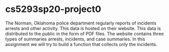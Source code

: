 # cs5293sp20-project0
The Norman, Oklahoma police department regularly reports of incidents arrests and other activity. This data is hosted on their website. This data is distributed to the public in the form of PDF files.  The website contains three types of summaries arrests, incidents, and case summaries. In this assignment we will try to build a function that collects only the incidents.
